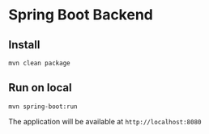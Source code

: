 # Spring Boot Backend

## Install

```
mvn clean package
```

## Run on local

```
mvn spring-boot:run
```

The application will be available at `http://localhost:8080`

